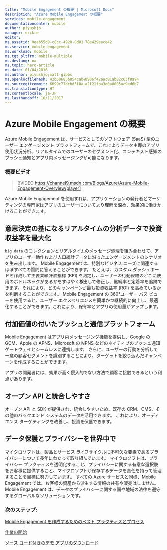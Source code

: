```yaml
---
title: "Mobile Engagement の概要 | Microsoft Docs"
description: "Azure Mobile Engagement の概要"
services: mobile-engagement
documentationcenter: mobile
author: piyushjo
manager: erikre
editor: 
ms.assetid: 8eab55d9-c8cc-4928-8d01-78e429eece42
ms.service: mobile-engagement
ms.workload: mobile
ms.tgt_pltfrm: mobile-multiple
ms.devlang: na
ms.topic: hero-article
ms.date: 01/04/2016
ms.author: piyushjo;matt-gibbs
ms.openlocfilehash: 42b50685b854cabe8906f42aac81ab82c63f8a94
ms.sourcegitcommit: 6699c77dcbd5f8a1a2f21fba3d0a0005ac9ed6b7
ms.translationtype: HT
ms.contentlocale: ja-JP
ms.lasthandoff: 10/11/2017
---
```

# <a name="azure-mobile-engagement-overview"></a>Azure Mobile Engagement の概要
Azure Mobile Engagement は、サービスとしてのソフトウェア (SaaS) 型のユーザー エンゲージメント プラットフォームで、これによりデータ主導のアプリ使用状況分析、リアルタイムでのユーザーのセグメント化、コンテキスト感知のプッシュ通知とアプリ内メッセージングが可能になります。

### <a name="overview-video"></a>概要ビデオ
> [!VIDEO https://channel9.msdn.com/Blogs/Azure/Azure-Mobile-Engagement-Overview/player]
> 
> 

Azure Mobile Engagement を使用すれば、アプリケーションの発行者とマーケティングの専門家はアプリのユーザーについてより理解を深め、効果的に働きかけることができます。

## <a name="real-time-actionable-analytics-to-maximize-return-on-investment"></a>意思決定の基になるリアルタイムの分析データで投資収益率を最大化
`big data` のコレクションとリアルタイムのメッセージ処理を組み合わせて、アプリのユーザー動作および人口統計データに沿ったエンゲージメントのシナリオを生み出します。 Mobile Engagement は、特別なビジネス ニーズに関連するほぼすべての質問に答えることができます。 たとえば、カスタム ダッシュボードを作成して主要業績評価指標 (KPI) を測定し、ユーザーの行動経路のどこに使用のボトルネックがあるかをすばやく検出して修正し、継続率と定着率を追跡できます。それにより、どのキャンペーンが最も投資収益率 (ROI) を高めているかを判断することができます。 Mobile Engagement の 360°ユーザー パス ビューを使用すると、ユーザー エクスペリエンスを簡単かつ継続的に向上し、最適化することができます。これにより、保有率とアプリの使用量がアップします。

## <a name="value-added-push-and-communications-platform"></a>付加価値の付いたプッシュと通信プラットフォーム
Mobile Engagement はアプリ内メッセージング機能を提供し、Google の GCM、Apple の APNS、Microsoft の MPNS などのネイティブのプッシュ通知ゲートウェイとシームレスに連携します。 さらに、ユーザーの行動を分析して一意の顧客セグメントを識別することにより、ターゲットを絞り込んだキャンペーンを作成することができます。

アプリの開発者には、効果が高く侵入的でない方法で顧客に接触できるという利点があります。

## <a name="open-apis-and-ease-of-integration"></a>オープン API と統合しやすさ
オープン API と SDK が提供され、統合しやすいため、既存の CRM、CMS、その他のバックエンド システムのデータを活用できます。 これにより、オーディエンス ターゲティングを改善し、投資を保護できます。

## <a name="data-protection--privacy-across-the-globe"></a>データ保護とプライバシーを世界中で
マイクロソフトは、製品とサービス ライフサイクルに不可欠な要素であるプライバシーについて長年にわたって取り組んでいます。 マイクロソフトは、プライバシー プラクティスを透明化すること、プライバシーに関する有意な選択肢をお客様に提供すること、マイクロソフトが保存するデータを責任を持って管理することを目標に努力しています。 すべての Azure サービスと同様、Mobile Engagement では、お客様の資産から派生する情報の共有や販売はしません。 Mobile Engagement は、データのプライバシーに関する国や地域の法律を遵守するグローバルなソリューションです。

### <a name="next-steps"></a>次のステップ:
[Mobile Engagement を作成するためのベスト プラクティスとプロセス](mobile-engagement-getting-started-best-practices.md)

[作業の開始](/index.md)

[ソース コード付きのデモ アプリのダウンロード](https://aka.ms/azmedemoapps)


